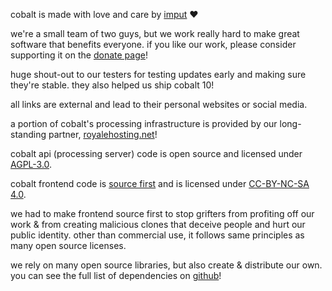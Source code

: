 <script lang="ts">
    import { contacts, docs, partners } from "$lib/env";
    import { t } from "$lib/i18n/translations";

    import SectionHeading from "$components/misc/SectionHeading.svelte";
    import BetaTesters from "$components/misc/BetaTesters.svelte";
</script>

<section id="imput">
<SectionHeading
    title="imput"
    sectionId="imput"
/>

cobalt is made with love and care by [imput](https://imput.net/) ❤️

we're a small team of two guys, but we work really hard to make great software that benefits everyone.
if you like our work, please consider supporting it on the [donate page](/donate)!
</section>

<section id="testers">
<SectionHeading
    title={$t("about.heading.testers")}
    sectionId="testers"
/>

huge shout-out to our testers for testing updates early and making sure they're stable.
they also helped us ship cobalt 10!
<BetaTesters />

all links are external and lead to their personal websites or social media.
</section>

<section id="partners">
<SectionHeading
    title={$t("about.heading.partners")}
    sectionId="partners"
/>

a portion of cobalt's processing infrastructure
is provided by our long-standing partner, [royalehosting.net]({partners.royalehosting})!
</section>

cobalt api (processing server) code is open source and licensed under [AGPL-3.0]({docs.apiLicense}).

cobalt frontend code is [source first](https://sourcefirst.com/) and is licensed under [CC-BY-NC-SA 4.0]({docs.webLicense}).

we had to make frontend source first to stop grifters from profiting off our work
& from creating malicious clones that deceive people and hurt our public identity.
other than commercial use, it follows same principles as many open source licenses.

we rely on many open source libraries, but also create & distribute our own.
you can see the full list of dependencies on [github]({contacts.github})!
</section>
